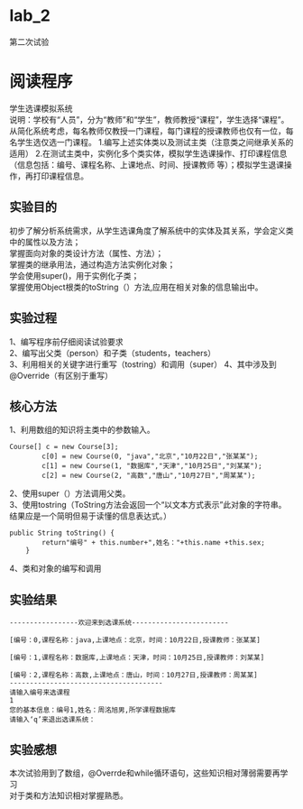 # lab_2
第二次试验
# 阅读程序  
学生选课模拟系统  
说明：学校有“人员”，分为“教师”和“学生”，教师教授“课程”，学生选择“课程”。从简化系统考虑，每名教师仅教授一门课程，每门课程的授课教师也仅有一位，每名学生选仅选一门课程。
1.编写上述实体类以及测试主类（注意类之间继承关系的适用）
2.在测试主类中，实例化多个类实体，模拟学生选课操作、打印课程信息（信息包括：编号、课程名称、上课地点、时间、授课教师 等）；模拟学生退课操作，再打印课程信息。

## 实验目的  
初步了解分析系统需求，从学生选课角度了解系统中的实体及其关系，学会定义类中的属性以及方法；  
掌握面向对象的类设计方法（属性、方法）；  
掌握类的继承用法，通过构造方法实例化对象；  
学会使用super()，用于实例化子类；  
掌握使用Object根类的toString（）方法,应用在相关对象的信息输出中。  
## 实验过程
1、编写程序前仔细阅读试验要求  
2、编写出父类（person）和子类（students，teachers）  
3、利用相关的关键字进行重写（tostring）和调用（super）
4、其中涉及到@Override（有区别于重写）
## 核心方法  
1、利用数组的知识将主类中的参数输入。  
```
Course[] c = new Course[3];
		c[0] = new Course(0, "java","北京","10月22日","张某某");
		c[1] = new Course(1, "数据库","天津","10月25日","刘某某");
		c[2] = new Course(2, "高数","唐山","10月27日","周某某");
```
2、使用super（）方法调用父类。  
3、使用tostring（ToString方法会返回一个“以文本方式表示”此对象的字符串。结果应是一个简明但易于读懂的信息表达式。）  
```
public String toString() {
		return"编号" + this.number+",姓名："+this.name +this.sex;
	}
```
4、类和对象的编写和调用

## 实验结果  

```  
-----------------欢迎来到选课系统------------------------

[编号：0,课程名称：java,上课地点：北京，时间：10月22日,授课教师：张某某]

[编号：1,课程名称：数据库,上课地点：天津，时间：10月25日,授课教师：刘某某]

[编号：2,课程名称：高数,上课地点：唐山，时间：10月27日,授课教师：周某某]
--------------------------------------
请输入编号来选课程
1
您的基本信息：编号1,姓名：周洺旭男,所学课程数据库
请输入‘q’来退出选课系统：  
```  

## 实验感想  
本次试验用到了数组，@Overrde和while循环语句，这些知识相对薄弱需要再学习  
对于类和方法知识相对掌握熟悉。

